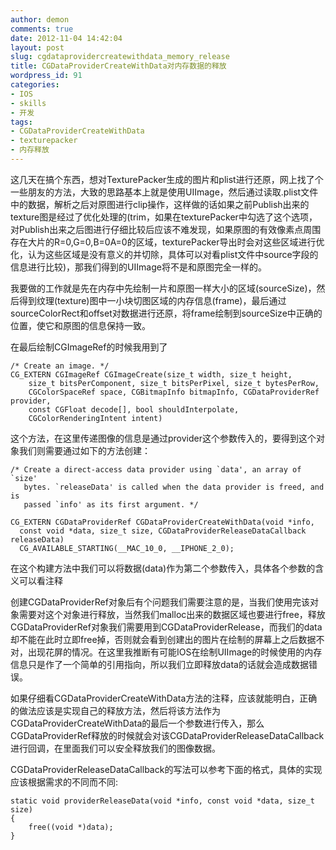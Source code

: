 ```yaml
---
author: demon
comments: true
date: 2012-11-04 14:42:04
layout: post
slug: cgdataprovidercreatewithdata_memory_release
title: CGDataProviderCreateWithData对内存数据的释放
wordpress_id: 91
categories:
- IOS
- skills
- 开发
tags:
- CGDataProviderCreateWithData
- texturepacker
- 内存释放
---
```


这几天在搞个东西，想对TexturePacker生成的图片和plist进行还原，网上找了个一些朋友的方法，大致的思路基本上就是使用UIImage，然后通过读取.plist文件中的数据，解析之后对原图进行clip操作，这样做的话如果之前Publish出来的texture图是经过了优化处理的(trim，如果在texturePacker中勾选了这个选项，对Publish出来之后图进行仔细比较后应该不难发现，如果原图的有效像素点周围存在大片的R=0,G=0,B=0A=0的区域，texturePacker导出时会对这些区域进行优化，认为这些区域是没有意义的并切除，具体可以对看plist文件中source字段的信息进行比较)，那我们得到的UIImage将不是和原图完全一样的。

我要做的工作就是先在内存中先绘制一片和原图一样大小的区域(sourceSize)，然后得到纹理(texture)图中一小块切图区域的内存信息(frame)，最后通过sourceColorRect和offset对数据进行还原，将frame绘制到sourceSize中正确的位置，使它和原图的信息保持一致。

在最后绘制CGImageRef的时候我用到了

    
    /* Create an image. */
    CG_EXTERN CGImageRef CGImageCreate(size_t width, size_t height,
        size_t bitsPerComponent, size_t bitsPerPixel, size_t bytesPerRow,
        CGColorSpaceRef space, CGBitmapInfo bitmapInfo, CGDataProviderRef provider,
        const CGFloat decode[], bool shouldInterpolate,
        CGColorRenderingIntent intent)


这个方法，在这里传递图像的信息是通过provider这个参数传入的，要得到这个对象我们则需要通过如下的方法创建：

    
    /* Create a direct-access data provider using `data', an array of `size'
       bytes. `releaseData' is called when the data provider is freed, and is
       passed `info' as its first argument. */
    
    CG_EXTERN CGDataProviderRef CGDataProviderCreateWithData(void *info,
      const void *data, size_t size, CGDataProviderReleaseDataCallback releaseData)
      CG_AVAILABLE_STARTING(__MAC_10_0, __IPHONE_2_0);


在这个构建方法中我们可以将数据(data)作为第二个参数传入，具体各个参数的含义可以看注释

创建CGDataProviderRef对象后有个问题我们需要注意的是，当我们使用完该对象需要对这个对象进行释放，当然我们malloc出来的数据区域也要进行free，释放CGDataProviderRef对象我们需要用到CGDataProviderRelease，而我们的data却不能在此时立即free掉，否则就会看到创建出的图片在绘制的屏幕上之后数据不对，出现花屏的情况。在这里我推断有可能IOS在绘制UIImage的时候使用的内存信息只是作了一个简单的引用指向，所以我们立即释放data的话就会造成数据错误。

如果仔细看CGDataProviderCreateWithData方法的注释，应该就能明白，正确的做法应该是实现自己的释放方法，然后将该方法作为CGDataProviderCreateWithData的最后一个参数进行传入，那么CGDataProviderRef释放的时候就会对该CGDataProviderReleaseDataCallback进行回调，在里面我们可以安全释放我们的图像数据。

CGDataProviderReleaseDataCallback的写法可以参考下面的格式，具体的实现应该根据需求的不同而不同:

    
    static void providerReleaseData(void *info, const void *data, size_t size)
    {
        free((void *)data);
    }



